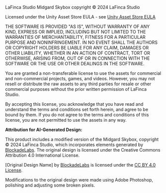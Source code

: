 LaFinca Studio Midgard Skybox copyright © 2024 LaFinca Studio

Licensed under the Unity Asset Store EULA - see [Unity Asset Store EULA](https://unity.com/legal/as-terms)

THE SOFTWARE IS PROVIDED "AS IS", WITHOUT WARRANTY OF ANY KIND, EXPRESS OR IMPLIED, INCLUDING BUT NOT LIMITED TO THE WARRANTIES OF MERCHANTABILITY, FITNESS FOR A PARTICULAR PURPOSE AND NONINFRINGEMENT. IN NO EVENT SHALL THE AUTHORS OR COPYRIGHT HOLDERS BE LIABLE FOR ANY CLAIM, DAMAGES OR OTHER LIABILITY, WHETHER IN AN ACTION OF CONTRACT, TORT OR OTHERWISE, ARISING FROM, OUT OF OR IN CONNECTION WITH THE SOFTWARE OR THE USE OR OTHER DEALINGS IN THE SOFTWARE.

You are granted a non-transferable license to use the assets for commercial and non-commercial projects, games, and videos. However, you may not resell or distribute the raw assets to any third parties for resale or other commercial purposes without the prior written permission of LaFinca Studio.

By accepting this license, you acknowledge that you have read and understand the terms and conditions set forth herein, and agree to be bound by them. If you do not agree to the terms and conditions of this license, you are not permitted to use the assets in any way.

**Attribution for AI-Generated Design:**

This product includes a modified version of the Midgard Skybox, copyright © 2024 LaFinca Studio, which incorporates elements generated by [BlockadeLabs](https://skybox.blockadelabs.com/). The original design is licensed under the Creative Commons Attribution 4.0 International License.

[Original Design Name] by [BlockadeLabs](https://skybox.blockadelabs.com/) is licensed under the [CC BY 4.0 License](https://creativecommons.org/licenses/by/4.0/).

Modifications to the original design were made using Adobe Photoshop, polishing and adjusting some broken pixels.
